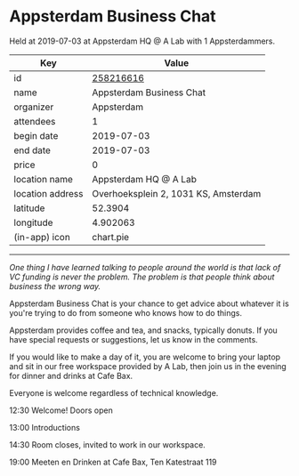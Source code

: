 # Appsterdam Business Chat
Held at 2019-07-03 at Appsterdam HQ @ A Lab with 1 Appsterdammers.
        
|Key|Value
|---|---|
|id|[258216616](https://www.meetup.com/appsterdam/events/258216616/)|
|name|Appsterdam Business Chat|
|organizer|Appsterdam|
|attendees|1|
|begin date|2019-07-03|
|end date|2019-07-03|
|price|0|
|location name|Appsterdam HQ @ A Lab|
|location address|Overhoeksplein 2, 1031 KS, Amsterdam|
|latitude|52.3904|
|longitude|4.902063|
|(in-app) icon|chart.pie|

---

*One thing I have learned talking to people around the world is that lack of VC funding is never the problem. The problem is that people think about business the wrong way.*

Appsterdam Business Chat is your chance to get advice about whatever it is you're trying to do from someone who knows how to do things.

Appsterdam provides coffee and tea, and snacks, typically donuts. If you have special requests or suggestions, let us know in the comments.

If you would like to make a day of it, you are welcome to bring your laptop and sit in our free workspace provided by A Lab, then join us in the evening for dinner and drinks at Cafe Bax.

Everyone is welcome regardless of technical knowledge.

12:30 Welcome! Doors open

13:00 Introductions

14:30 Room closes, invited to work in our workspace.

19:00 Meeten en Drinken at Cafe Bax, Ten Katestraat 119


